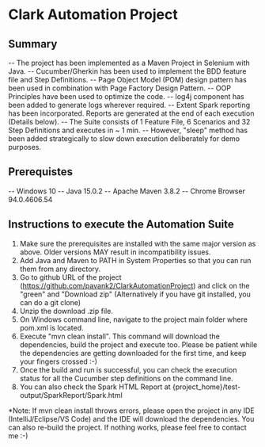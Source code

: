 Clark Automation Project
========================

Summary
--------
-- The project has been implemented as a Maven Project in Selenium with Java.
-- Cucumber/Gherkin has been used to implement the BDD feature file and Step Definitions.
-- Page Object Model (POM) design pattern has been used in combination with Page Factory Design Pattern.
-- OOP Principles have been used to optimize the code.
-- log4j component has been added to generate logs wherever required.
-- Extent Spark reporting has been incorporated. Reports are generated at the end of each execution (Details below).
-- The Suite consists of 1 Feature File, 6 Scenarios and 32 Step Definitions and executes in ~ 1 min.
-- However, "sleep" method has been added strategically to slow down execution deliberately for demo purposes.

Prerequistes
-------------
-- Windows 10
-- Java 15.0.2
-- Apache Maven 3.8.2
-- Chrome Browser  94.0.4606.54

Instructions to execute the Automation Suite
---------------------------------------------
1) Make sure the prerequisites are installed with the same major version as above. Older versions MAY result in incompatibility issues.
2) Add Java and Maven to PATH in System Properties so that you can run them from any directory.
3) Go to github URL of the project (https://github.com/pavank2/ClarkAutomationProject) and click on the "green" and "Download zip"
  (Alternatively if you have git installed, you can do a git clone)
4) Unzip the download .zip file.
5) On Windows command line, navigate to the project main folder where pom.xml is located.
6) Execute "mvn clean install". This command will download the dependencies, build the project and execute too.
Please be patient while the dependencies are getting downloaded for the first time, and keep your fingers crossed :-)
7) Once the build and run is successful, you can check the execution status for all the Cucumber step definitions on the command line.
8) You can also check the Spark HTML Report at {project_home}/test-output/SparkReport/Spark.html

*Note: If mvn clean install throws errors, please open the project in any IDE (IntelliJ/Eclipse/VS Code) and the IDE will download the dependencies. 
You can also re-build the project.
If nothing works, please feel free to contact me :-)

